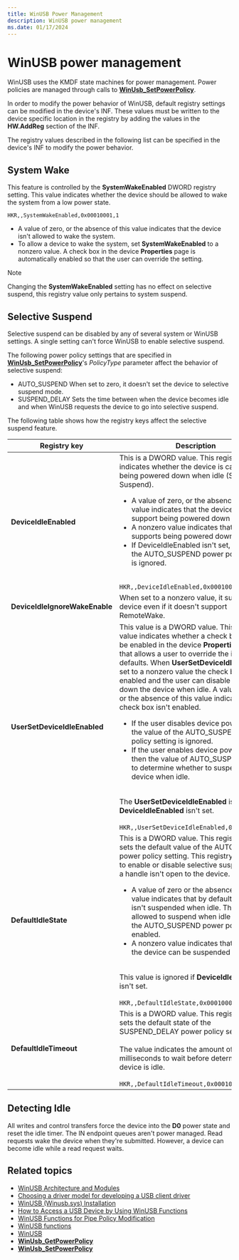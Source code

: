 ```yaml
---
title: WinUSB Power Management
description: WinUSB power management
ms.date: 01/17/2024
---
```


# WinUSB power management

WinUSB uses the KMDF state machines for power management. Power policies are managed through calls to **[WinUsb_SetPowerPolicy](/windows/win32/api/winusb/nf-winusb-winusb_setpowerpolicy)**.

In order to modify the power behavior of WinUSB, default registry settings can be modified in the device's INF. These values must be written to the device specific location in the registry by adding the values in the **HW.AddReg** section of the INF.

The registry values described in the following list can be specified in the device's INF to modify the power behavior.

## System Wake

This feature is controlled by the **SystemWakeEnabled** DWORD registry setting. This value indicates whether the device should be allowed to wake the system from a low power state.

```inf
HKR,,SystemWakeEnabled,0x00010001,1
```

- A value of zero, or the absence of this value indicates that the device isn't allowed to wake the system.
- To allow a device to wake the system, set **SystemWakeEnabled** to a nonzero value. A check box in the device **Properties** page is automatically enabled so that the user can override the setting.

> [!NOTE]
> Changing the **SystemWakeEnabled** setting has no effect on selective suspend, this registry value only pertains to system suspend.

## Selective Suspend

Selective suspend can be disabled by any of several system or WinUSB settings. A single setting can't force WinUSB to enable selective suspend.

The following power policy settings that are specified in **[WinUsb_SetPowerPolicy](/windows/win32/api/winusb/nf-winusb-winusb_setpowerpolicy)**'s *PolicyType* parameter affect the behavior of selective suspend:

- AUTO_SUSPEND When set to zero, it doesn't set the device to selective suspend mode.
- SUSPEND_DELAY Sets the time between when the device becomes idle and when WinUSB requests the device to go into selective suspend.

The following table shows how the registry keys affect the selective suspend feature.

| Registry key | Description |
|---|---|
| **DeviceIdleEnabled** | This is a DWORD value. This registry value indicates whether the device is capable of being powered down when idle (Selective Suspend).<br><ul><li>A value of zero, or the absence of this value indicates that the device doesn't support being powered down when idle.</li><li>A nonzero value indicates that the device supports being powered down when idle.</li><li>If DeviceIdleEnabled isn't set, the value of the AUTO_SUSPEND power policy setting is ignored.</li></ul><br>`HKR,,DeviceIdleEnabled,0x00010001,1` |
| **DeviceIdleIgnoreWakeEnable** | When set to a nonzero value, it suspends the device even if it doesn't support RemoteWake. |
| **UserSetDeviceIdleEnabled** | This value is a DWORD value. This registry value indicates whether a check box should be enabled in the device **Properties** page that allows a user to override the idle defaults. When **UserSetDeviceIdleEnabled** is set to a nonzero value the check box is enabled and the user can disable powering down the device when idle. A value of zero, or the absence of this value indicates that the check box isn't enabled.<br><ul><li>If the user disables device power savings, the value of the AUTO_SUSPEND power policy setting is ignored.</li><li>If the user enables device power savings, then the value of AUTO_SUSPEND is used to determine whether to suspend the device when idle.</li></ul><br>The **UserSetDeviceIdleEnabled** is ignored if **DeviceIdleEnabled** isn't set.<br><br>`HKR,,UserSetDeviceIdleEnabled,0x00010001,1` |
| **DefaultIdleState** | This is a DWORD value. This registry value sets the default value of the AUTO_SUSPEND power policy setting. This registry key is used to enable or disable selective suspend when a handle isn't open to the device.<br><ul><li>A value of zero or the absence of this value indicates that by default, the device isn't suspended when idle. The device be allowed to suspend when idle only when the AUTO_SUSPEND power policy is enabled.</li><li>A nonzero value indicates that by default the device can be suspended when idle.</li></ul><br>This value is ignored if **DeviceIdleEnabled** isn't set.<br><br>`HKR,,DefaultIdleState,0x00010001,1` |
| **DefaultIdleTimeout** | This is a DWORD value. This registry value sets the default state of the SUSPEND_DELAY power policy setting.<br><br>The value indicates the amount of time in milliseconds to wait before determining that a device is idle.<br><br>`HKR,,DefaultIdleTimeout,0x00010001,100` |

## Detecting Idle

All writes and control transfers force the device into the **D0** power state and reset the idle timer. The IN endpoint queues aren't power managed. Read requests wake the device when they're submitted. However, a device can become idle while a read request waits.

## Related topics

- [WinUSB Architecture and Modules](winusb-architecture.md)
- [Choosing a driver model for developing a USB client driver](winusb-considerations.md)
- [WinUSB (Winusb.sys) Installation](winusb-installation.md)
- [How to Access a USB Device by Using WinUSB Functions](using-winusb-api-to-communicate-with-a-usb-device.md)
- [WinUSB Functions for Pipe Policy Modification](winusb-functions-for-pipe-policy-modification.md)
- [WinUSB functions](using-winusb-api-to-communicate-with-a-usb-device.md)
- [WinUSB](winusb.md)
- **[WinUsb_GetPowerPolicy](/windows/win32/api/winusb/nf-winusb-winusb_getpowerpolicy)**
- **[WinUsb_SetPowerPolicy](/windows/win32/api/winusb/nf-winusb-winusb_setpowerpolicy)**

